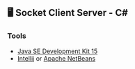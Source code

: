 ## 🖥️ Socket Client Server - C#

### Tools

- [Java SE Development Kit 15](https://www.oracle.com/java/technologies/javase-jdk15-downloads.html)
- [Intellij](https://www.jetbrains.com/idea/download/#section=windows) or [Apache NetBeans](https://netbeans.apache.org/download/nb121/nb121.html)
